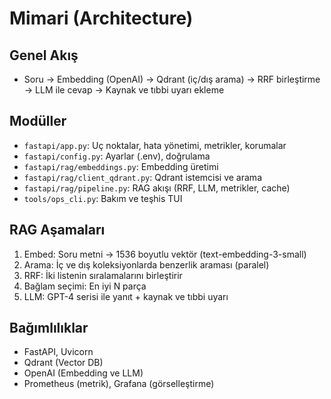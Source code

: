 # Mimari (Architecture)

## Genel Akış
- Soru → Embedding (OpenAI) → Qdrant (iç/dış arama) → RRF birleştirme → LLM ile cevap → Kaynak ve tıbbi uyarı ekleme

## Modüller
- `fastapi/app.py`: Uç noktalar, hata yönetimi, metrikler, korumalar
- `fastapi/config.py`: Ayarlar (.env), doğrulama
- `fastapi/rag/embeddings.py`: Embedding üretimi
- `fastapi/rag/client_qdrant.py`: Qdrant istemcisi ve arama
- `fastapi/rag/pipeline.py`: RAG akışı (RRF, LLM, metrikler, cache)
- `tools/ops_cli.py`: Bakım ve teşhis TUI

## RAG Aşamaları
1) Embed: Soru metni → 1536 boyutlu vektör (text-embedding-3-small)
2) Arama: İç ve dış koleksiyonlarda benzerlik araması (paralel)
3) RRF: İki listenin sıralamalarını birleştirir
4) Bağlam seçimi: En iyi N parça
5) LLM: GPT-4 serisi ile yanıt + kaynak ve tıbbi uyarı

## Bağımlılıklar
- FastAPI, Uvicorn
- Qdrant (Vector DB)
- OpenAI (Embedding ve LLM)
- Prometheus (metrik), Grafana (görselleştirme)

